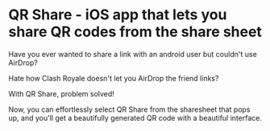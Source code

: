 # QR Share - iOS app that lets you share QR codes from the share sheet
Have you ever wanted to share a link with an android user but couldn't use AirDrop?

Hate how Clash Royale doesn't let you AirDrop the friend links?

With QR Share, problem solved!

Now, you can effortlessly select QR Share from the sharesheet that pops up, and you'll get a beautifully generated QR code with a beautiful interface.
